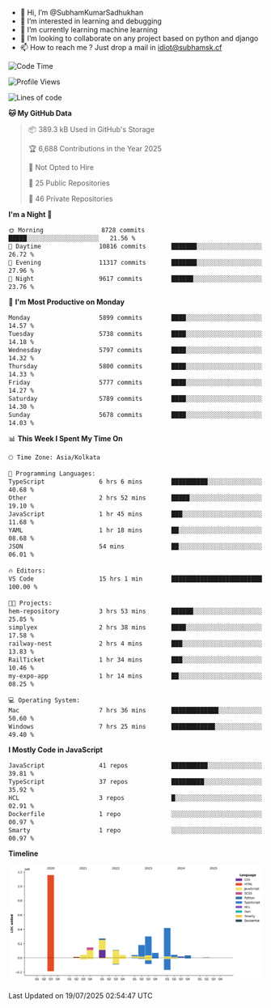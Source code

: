 - 👋 Hi, I’m @SubhamKumarSadhukhan
- 👀 I’m interested in learning and debugging
- 🌱 I’m currently learning machine learning
- 💞️ I’m looking to collaborate on any project based on python and django
- 📫 How to reach me ?
      Just drop a mail in idiot@subhamsk.cf

<!---
SubhamKumarSadhukhan/SubhamKumarSadhukhan is a ✨ special ✨ repository because its `README.md` (this file) appears on your GitHub profile.
You can click the Preview link to take a look at your changes.
--->


<!--START_SECTION:waka-->
![Code Time](http://img.shields.io/badge/Code%20Time-3%2C006%20hrs%201%20min-blue)

![Profile Views](http://img.shields.io/badge/Profile%20Views-0-blue)

![Lines of code](https://img.shields.io/badge/From%20Hello%20World%20I%27ve%20Written-2.9%20million%20lines%20of%20code-blue)

**🐱 My GitHub Data** 

> 📦 389.3 kB Used in GitHub's Storage 
 > 
> 🏆 6,688 Contributions in the Year 2025
 > 
> 🚫 Not Opted to Hire
 > 
> 📜 25 Public Repositories 
 > 
> 🔑 46 Private Repositories 
 > 
**I'm a Night 🦉** 

```text
🌞 Morning                8728 commits        █████░░░░░░░░░░░░░░░░░░░░   21.56 % 
🌆 Daytime                10816 commits       ███████░░░░░░░░░░░░░░░░░░   26.72 % 
🌃 Evening                11317 commits       ███████░░░░░░░░░░░░░░░░░░   27.96 % 
🌙 Night                  9617 commits        ██████░░░░░░░░░░░░░░░░░░░   23.76 % 
```
📅 **I'm Most Productive on Monday** 

```text
Monday                   5899 commits        ████░░░░░░░░░░░░░░░░░░░░░   14.57 % 
Tuesday                  5738 commits        ████░░░░░░░░░░░░░░░░░░░░░   14.18 % 
Wednesday                5797 commits        ████░░░░░░░░░░░░░░░░░░░░░   14.32 % 
Thursday                 5800 commits        ████░░░░░░░░░░░░░░░░░░░░░   14.33 % 
Friday                   5777 commits        ████░░░░░░░░░░░░░░░░░░░░░   14.27 % 
Saturday                 5789 commits        ████░░░░░░░░░░░░░░░░░░░░░   14.30 % 
Sunday                   5678 commits        ████░░░░░░░░░░░░░░░░░░░░░   14.03 % 
```


📊 **This Week I Spent My Time On** 

```text
🕑︎ Time Zone: Asia/Kolkata

💬 Programming Languages: 
TypeScript               6 hrs 6 mins        ██████████░░░░░░░░░░░░░░░   40.68 % 
Other                    2 hrs 52 mins       █████░░░░░░░░░░░░░░░░░░░░   19.10 % 
JavaScript               1 hr 45 mins        ███░░░░░░░░░░░░░░░░░░░░░░   11.68 % 
YAML                     1 hr 18 mins        ██░░░░░░░░░░░░░░░░░░░░░░░   08.68 % 
JSON                     54 mins             ██░░░░░░░░░░░░░░░░░░░░░░░   06.01 % 

🔥 Editors: 
VS Code                  15 hrs 1 min        █████████████████████████   100.00 % 

🐱‍💻 Projects: 
hem-repository           3 hrs 53 mins       ██████░░░░░░░░░░░░░░░░░░░   25.85 % 
simplyex                 2 hrs 38 mins       ████░░░░░░░░░░░░░░░░░░░░░   17.58 % 
railway-nest             2 hrs 4 mins        ███░░░░░░░░░░░░░░░░░░░░░░   13.83 % 
RailTicket               1 hr 34 mins        ███░░░░░░░░░░░░░░░░░░░░░░   10.46 % 
my-expo-app              1 hr 14 mins        ██░░░░░░░░░░░░░░░░░░░░░░░   08.25 % 

💻 Operating System: 
Mac                      7 hrs 36 mins       █████████████░░░░░░░░░░░░   50.60 % 
Windows                  7 hrs 25 mins       ████████████░░░░░░░░░░░░░   49.40 % 
```

**I Mostly Code in JavaScript** 

```text
JavaScript               41 repos            ██████████░░░░░░░░░░░░░░░   39.81 % 
TypeScript               37 repos            █████████░░░░░░░░░░░░░░░░   35.92 % 
HCL                      3 repos             █░░░░░░░░░░░░░░░░░░░░░░░░   02.91 % 
Dockerfile               1 repo              ░░░░░░░░░░░░░░░░░░░░░░░░░   00.97 % 
Smarty                   1 repo              ░░░░░░░░░░░░░░░░░░░░░░░░░   00.97 % 
```



**Timeline**

![Lines of Code chart](https://raw.githubusercontent.com/SubhamKumarSadhukhan/SubhamKumarSadhukhan/main/assets/bar_graph.png)


 Last Updated on 19/07/2025 02:54:47 UTC
<!--END_SECTION:waka-->
